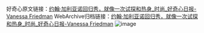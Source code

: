 好奇心原文链接：[约翰·加利亚诺回归秀，就像一次试探和热身_时尚_好奇心日报-Vanessa Friedman](https://www.qdaily.com/articles/5210.html)
WebArchive归档链接：[约翰·加利亚诺回归秀，就像一次试探和热身_时尚_好奇心日报-Vanessa Friedman](http://web.archive.org/web/20190623164212/https://www.qdaily.com/articles/5210.html)
![image](http://ww3.sinaimg.cn/large/007d5XDply1g3wgoh8p79j30u04rinpd)